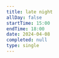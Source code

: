 ```yaml
---
title: late night
allDay: false
startTime: 15:00
endTime: 18:00
date: 2024-04-08
completed: null
type: single
---
```

